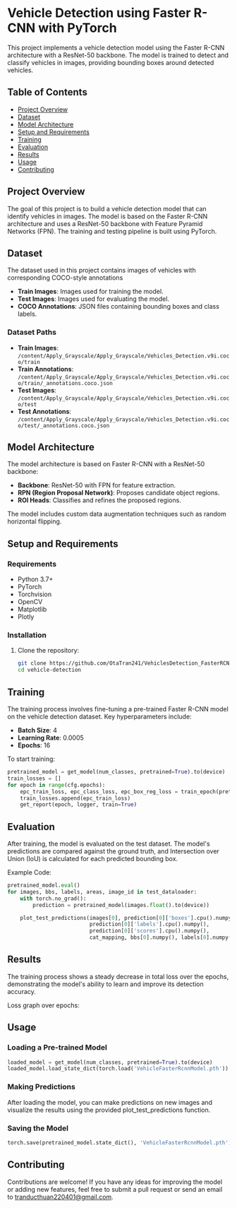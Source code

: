 # Vehicle Detection using Faster R-CNN with PyTorch

This project implements a vehicle detection model using the Faster R-CNN architecture with a ResNet-50 backbone. The model is trained to detect and classify vehicles in images, providing bounding boxes around detected vehicles.

## Table of Contents
- [Project Overview](#project-overview)
- [Dataset](#dataset)
- [Model Architecture](#model-architecture)
- [Setup and Requirements](#setup-and-requirements)
- [Training](#training)
- [Evaluation](#evaluation)
- [Results](#results)
- [Usage](#usage)
- [Contributing](#contributing)

## Project Overview
The goal of this project is to build a vehicle detection model that can identify vehicles in images. The model is based on the Faster R-CNN architecture and uses a ResNet-50 backbone with Feature Pyramid Networks (FPN). The training and testing pipeline is built using PyTorch.

## Dataset
The dataset used in this project contains images of vehicles with corresponding COCO-style annotations

- **Train Images**: Images used for training the model.
- **Test Images**: Images used for evaluating the model.
- **COCO Annotations**: JSON files containing bounding boxes and class labels.

### Dataset Paths
- **Train Images**: `/content/Apply_Grayscale/Apply_Grayscale/Vehicles_Detection.v9i.coco/train`
- **Train Annotations**: `/content/Apply_Grayscale/Apply_Grayscale/Vehicles_Detection.v9i.coco/train/_annotations.coco.json`
- **Test Images**: `/content/Apply_Grayscale/Apply_Grayscale/Vehicles_Detection.v9i.coco/test`
- **Test Annotations**: `/content/Apply_Grayscale/Apply_Grayscale/Vehicles_Detection.v9i.coco/test/_annotations.coco.json`

## Model Architecture
The model architecture is based on Faster R-CNN with a ResNet-50 backbone:
- **Backbone**: ResNet-50 with FPN for feature extraction.
- **RPN (Region Proposal Network)**: Proposes candidate object regions.
- **ROI Heads**: Classifies and refines the proposed regions.

The model includes custom data augmentation techniques such as random horizontal flipping.

## Setup and Requirements
### Requirements
- Python 3.7+
- PyTorch
- Torchvision
- OpenCV
- Matplotlib
- Plotly

### Installation
1. Clone the repository:
    ```bash
    git clone https://github.com/OtaTran241/VehiclesDetection_FasterRCNN.git
    cd vehicle-detection
    ```

## Training
The training process involves fine-tuning a pre-trained Faster R-CNN model on the vehicle detection dataset. Key hyperparameters include:
- **Batch Size**: 4
- **Learning Rate**: 0.0005
- **Epochs**: 16

To start training:
```python
pretrained_model = get_model(num_classes, pretrained=True).to(device)
train_losses = []
for epoch in range(cfg.epochs):
    epc_train_loss, epc_class_loss, epc_box_reg_loss = train_epoch(pretrained_model, train_dataloader, optimizer, lr_scheduler, epoch, logger)
    train_losses.append(epc_train_loss)
    get_report(epoch, logger, train=True)
```
## Evaluation
After training, the model is evaluated on the test dataset. The model's predictions are compared against the ground truth, and Intersection over Union (IoU) is calculated for each predicted bounding box.

Example Code:
```python
pretrained_model.eval()
for images, bbs, labels, areas, image_id in test_dataloader:
    with torch.no_grad():
        prediction = pretrained_model(images.float().to(device))

    plot_test_predictions(images[0], prediction[0]['boxes'].cpu().numpy(), 
                          prediction[0]['labels'].cpu().numpy(), 
                          prediction[0]['scores'].cpu().numpy(), 
                          cat_mapping, bbs[0].numpy(), labels[0].numpy(), image_id[0])
```
## Results
The training process shows a steady decrease in total loss over the epochs, demonstrating the model's ability to learn and improve its detection accuracy.

Loss graph over epochs:

## Usage
### Loading a Pre-trained Model
```python
loaded_model = get_model(num_classes, pretrained=True).to(device)
loaded_model.load_state_dict(torch.load('VehicleFasterRcnnModel.pth'))
```
### Making Predictions
After loading the model, you can make predictions on new images and visualize the results using the provided plot_test_predictions function.

### Saving the Model
```python
torch.save(pretrained_model.state_dict(), 'VehicleFasterRcnnModel.pth')
```
## Contributing
Contributions are welcome! If you have any ideas for improving the model or adding new features, feel free to submit a pull request or send an email to [tranducthuan220401@gmail.com](mailto:tranducthuan220401@gmail.com).
